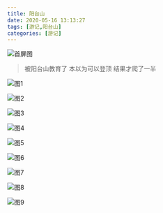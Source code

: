 ```yaml
---
title: 阳台山
date: 2020-05-16 13:13:27
tags: [游记,阳台山]
categories: [游记]
---
```


![首屏图](https://s1.ax1x.com/2020/07/22/U7vbgP.jpg)

<!-- more -->

> 被阳台山教育了 本以为可以登顶 结果才爬了一半

![图1](https://s1.ax1x.com/2020/07/22/U7jNee.jpg)

![图2](https://s1.ax1x.com/2020/07/22/U7judJ.jpg)

![图3](https://s1.ax1x.com/2020/07/22/U7jJsO.jpg)

![图4](https://s1.ax1x.com/2020/07/22/U7jKo9.jpg)

![图5](https://s1.ax1x.com/2020/07/22/U7jnZ4.jpg)

![图6](https://s1.ax1x.com/2020/07/22/U7jQiR.jpg)

![图7](https://s1.ax1x.com/2020/07/22/U7jlJ1.jpg)

![图8](https://s1.ax1x.com/2020/07/22/U7jGQK.jpg)

![图9](https://s1.ax1x.com/2020/07/22/U7jYLD.jpg)
